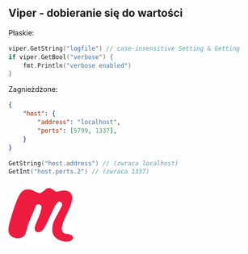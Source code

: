 ## Viper - dobieranie się do wartości

Płaskie:
```go
viper.GetString("logfile") // case-insensitive Setting & Getting
if viper.GetBool("verbose") {
	fmt.Println("verbose enabled")
}
```

Zagnieżdżone:
```json
{
    "host": {
        "address": "localhost",
        "ports": [5799, 1337],
    }
}
```
```go
GetString("host.address") // (zwraca localhost)
GetInt("host.ports.2") // (zwraca 1337)
```

<!-- Copy this block for every slide -->
<BarBottom  title="Goat - Poznań Go Devs #7">
  <Item text="Meetup">
    <a href="https://www.meetup.com/pl-PL/goat-poznan-go-devs/"><img src="/images/meetup-icon.svg" class="w-5"/></a>
  </Item>
</BarBottom>